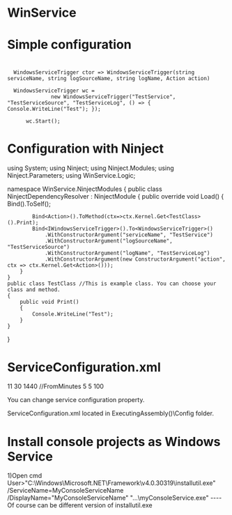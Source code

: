 # WinService

#      Simple configuration
#      
      WindowsServiceTrigger ctor => WindowsServiceTrigger(string serviceName, string logSourceName, string logName, Action action)

      WindowsServiceTrigger wc = 
                  new WindowsServiceTrigger("TestService", "TestServiceSource", "TestServiceLog", () => { Console.WriteLine("Test"); });

          wc.Start();
            
            
#     Configuration with Ninject

using System;
using Ninject;
using Ninject.Modules;
using Ninject.Parameters;
using WinService.Logic;

namespace WinService.NinjectModules
{
    public class NinjectDependencyResolver : NinjectModule
    {
        public override void Load()
        {
            Bind<TestClass>().ToSelf();

            Bind<Action>().ToMethod(ctx=>ctx.Kernel.Get<TestClass>().Print);
            Bind<IWindowsServiceTrigger>().To<WindowsServiceTrigger>()
                .WithConstructorArgument("serviceName", "TestService")
                .WithConstructorArgument("logSourceName", "TestServiceSource")
                .WithConstructorArgument("logName", "TestServiceLog")
                .WithConstructorArgument(new ConstructorArgument("action", ctx => ctx.Kernel.Get<Action>()));
        }
    }
    public class TestClass //This is example class. You can choose your class and method.
    {
        public void Print()
        {
            Console.WriteLine("Test");
        }
    }
}      
  
#       ServiceConfiguration.xml

<?xml version="1.0" encoding="utf-8"?>
<ServiceConfiguration xmlns:xsi="http://www.w3.org/2001/XMLSchema-instance" xmlns:xsd="http://www.w3.org/2001/XMLSchema">
  <ServiceStartHour>11</ServiceStartHour>
  <WorkInterval>30</WorkInterval>
  <FetchInterval>1440</FetchInterval> //FromMinutes
  <WaitTime>5</WaitTime>
  <AttemptCount>5</AttemptCount>
  <CapacityOfPacket>100</CapacityOfPacket>
</ServiceConfiguration>

You can change service configuration property.

ServiceConfiguration.xml located in ExecutingAssembly()\\Config folder.

#     Install console projects as Windows Service
1)Open cmd
  User>"C:\Windows\Microsoft.NET\Framework\v4.0.30319\installutil.exe" /ServiceName=MyConsoleServiceName /DisplayName="MyConsoleServiceName" "...\myConsoleService.exe" ---- Of course can be different version of installutil.exe 
  

#
#
#
#
#
#
#
#
#
#
#
#
